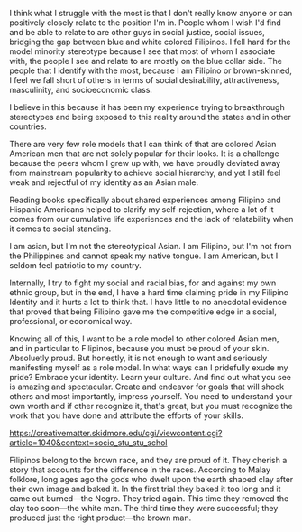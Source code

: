 I think what I struggle with the most is that I don't really know anyone or can positively closely relate to the position I'm in. People whom I wish I'd find and be able to relate to are other guys in social justice, social issues, bridging the gap between blue and white colored Filipinos. I fell hard for the model minority stereotype because I see that most of whom I associate with, the people I see and relate to are mostly on the blue collar side. The people that I identify with the most, because I am Filipino or brown-skinned, I feel we fall short of others in terms of social desirability, attractiveness, masculinity, and socioeconomic class. 

I believe in this because it has been my experience trying to breakthrough stereotypes and being exposed to this reality around the states and in other countries.

There are very few role models that I can think of that are colored Asian American men that are not solely popular for their looks. It is a challenge because the peers whom I grew up with, we have proudly deviated away from mainstream popularity to achieve social hierarchy, and yet I still feel weak and rejectful of my identity as an Asian male.

Reading books specifically about shared experiences among Filipino and Hispanic Americans helped to clarify my self-rejection, where a lot of it comes from our cumulative life experiences and the lack of relatability when it comes to social standing. 

I am asian, but I'm not the stereotypical Asian.
I am Filipino, but I'm not from the Philippines and cannot speak my native tongue.
I am American, but I seldom feel patriotic to my country.

Internally, I try to fight my social and racial bias, for and against my own ethnic group, but in the end, I have a hard time claiming pride in my Filipino Identity and it hurts a lot to think that. I have little to no  anecdotal evidence that proved that being Filipino gave me the competitive edge in a social, professional, or economical way.

Knowing all of this, I want to be a role model to other colored Asian men, and in particular to Filipinos, because you must be proud of your skin. Absoluetly proud. But honestly, it is not enough to want and seriously manifesting myself as a role model. In what ways can I pridefully exude my pride? Embrace your identity. Learn your culture. And find out what you see is amazing and spectacular. Create and endeavor for goals that will shock others and most importantly, impress yourself. You need to understand your own worth and if other recognize it, that's great, but you must recognize the work that you have done and attribute the efforts of your skills.


https://creativematter.skidmore.edu/cgi/viewcontent.cgi?article=1040&context=socio_stu_stu_schol

Filipinos belong to the brown race, and they are proud of it. They cherish a story that accounts for the difference in the races. According to Malay folklore, long ages ago the gods who dwelt upon the earth shaped clay after their own image and baked it. In the first trial they baked it too long and it came out burned—the Negro. They tried again. This time they removed the clay too soon—the white man. The third time they were successful; they produced just the right product—the brown man.